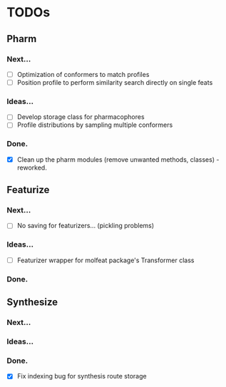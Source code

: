 # TODOs

## Pharm
### Next...
- [ ] Optimization of conformers to match profiles
- [ ] Position profile to perform similarity search directly on single feats

### Ideas...
- [ ] Develop storage class for pharmacophores
- [ ] Profile distributions by sampling multiple conformers

### Done.
- [x] Clean up the pharm modules (remove unwanted methods, classes) - reworked.

## Featurize
### Next...
- [ ] No saving for featurizers... (pickling problems)

### Ideas...
- [ ] Featurizer wrapper for molfeat package's Transformer class

### Done.

## Synthesize
### Next...

### Ideas...

### Done.
- [x] Fix indexing bug for synthesis route storage
